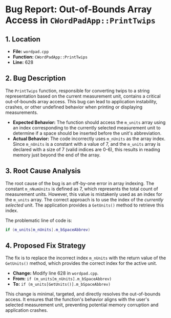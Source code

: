 # Bug Report: Out-of-Bounds Array Access in `CWordPadApp::PrintTwips`

## 1. Location

*   **File:** `wordpad.cpp`
*   **Function:** `CWordPadApp::PrintTwips`
*   **Line:** 628

## 2. Bug Description

The `PrintTwips` function, responsible for converting twips to a string representation based on the current measurement unit, contains a critical out-of-bounds array access. This bug can lead to application instability, crashes, or other undefined behavior when printing or displaying measurements.

*   **Expected Behavior:** The function should access the `m_units` array using an index corresponding to the currently selected measurement unit to determine if a space should be inserted before the unit's abbreviation.
*   **Actual Behavior:** The code incorrectly uses `m_nUnits` as the array index. Since `m_nUnits` is a constant with a value of 7, and the `m_units` array is declared with a size of 7 (valid indices are 0-6), this results in reading memory just beyond the end of the array.

## 3. Root Cause Analysis

The root cause of the bug is an off-by-one error in array indexing. The constant `m_nNumUnits` is defined as 7, which represents the total count of measurement units. However, this value is mistakenly used as an index for the `m_units` array. The correct approach is to use the index of the *currently selected* unit. The application provides a `GetUnits()` method to retrieve this index.

The problematic line of code is:
```cpp
if (m_units[m_nUnits].m_bSpaceAbbrev)
```

## 4. Proposed Fix Strategy

The fix is to replace the incorrect index `m_nUnits` with the return value of the `GetUnits()` method, which provides the correct index for the active unit.

*   **Change:** Modify line 628 in `wordpad.cpp`.
*   **From:** `if (m_units[m_nUnits].m_bSpaceAbbrev)`
*   **To:** `if (m_units[GetUnits()].m_bSpaceAbbrev)`

This change is minimal, targeted, and directly resolves the out-of-bounds access. It ensures that the function's behavior aligns with the user's selected measurement unit, preventing potential memory corruption and application crashes.
